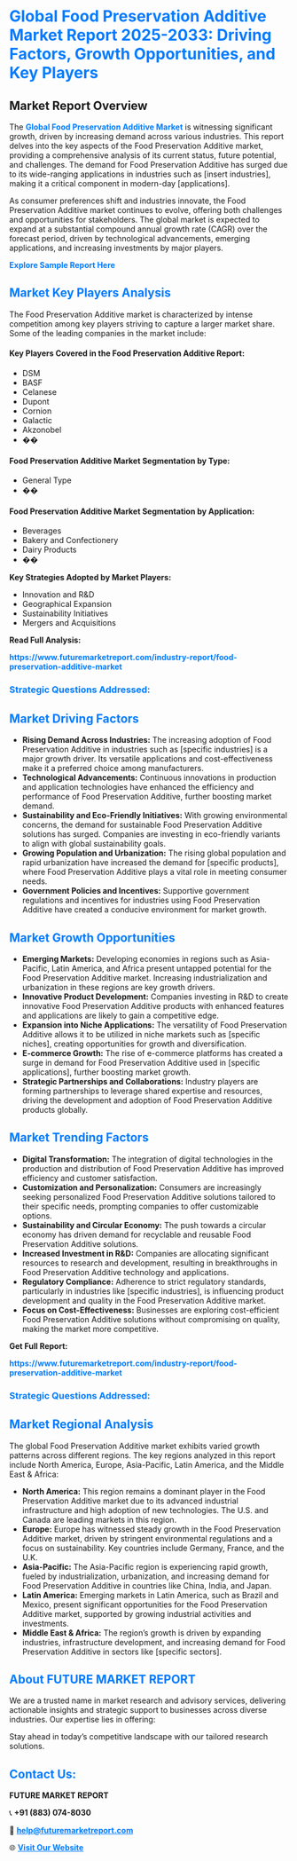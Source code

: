 <h1 style="color: #007BFF;">Global Food Preservation Additive Market Report 2025-2033: Driving Factors, Growth Opportunities, and Key Players</h1>

<section id="overview">
<h2>Market Report Overview</h2>
<p>The <a href="https://www.futuremarketreport.com/industry-report/food-preservation-additive-market" style="color: #007BFF; text-decoration: none;"><strong>Global Food Preservation Additive Market</strong></a> is witnessing significant growth, driven by increasing demand across various industries. This report delves into the key aspects of the Food Preservation Additive market, providing a comprehensive analysis of its current status, future potential, and challenges. The demand for Food Preservation Additive has surged due to its wide-ranging applications in industries such as [insert industries], making it a critical component in modern-day [applications].</p>
<p>As consumer preferences shift and industries innovate, the Food Preservation Additive market continues to evolve, offering both challenges and opportunities for stakeholders. The global market is expected to expand at a substantial compound annual growth rate (CAGR) over the forecast period, driven by technological advancements, emerging applications, and increasing investments by major players.</p>
</section>

<section id="overview">
<p><a href="https://www.futuremarketreport.com/request-sample/reportId=114076" style="color: #007BFF; text-decoration: none;"><strong>Explore Sample Report Here</strong></a></p>
</section>

<section id="key-players">
<h2 style="color: #007BFF;">Market Key Players Analysis</h2>
<p>The Food Preservation Additive market is characterized by intense competition among key players striving to capture a larger market share. Some of the leading companies in the market include:</p>
<h4>Key Players Covered in the Food Preservation Additive Report:</h4>
<ul><li>DSM</li><li>BASF</li><li>Celanese</li><li>Dupont</li><li>Cornion</li><li>Galactic</li><li>Akzonobel</li><li>��</li></ul>
<h4>Food Preservation Additive Market Segmentation by Type:</h4>
<ul><li>General Type</li><li>��</li></ul>

<h4>Food Preservation Additive Market Segmentation by Application:</h4>
<ul><li>Beverages</li><li>Bakery and Confectionery</li><li>Dairy Products</li><li>��</li></ul>
<p><strong>Key Strategies Adopted by Market Players:</strong></p>
<ul>
<li>Innovation and R&D</li>
<li>Geographical Expansion</li>
<li>Sustainability Initiatives</li>
<li>Mergers and Acquisitions</li>
</ul>
</section>

<section>
<p><strong>Read Full Analysis: </strong></p><a href="https://www.futuremarketreport.com/industry-report/food-preservation-additive-market" style="color: #007BFF; text-decoration: none;"><strong>https://www.futuremarketreport.com/industry-report/food-preservation-additive-market</strong></a>
<h3 style="color: #007BFF;">Strategic Questions Addressed:</h3>
</section>

<section id="driving-factors">
<h2 style="color: #007BFF;">Market Driving Factors</h2>
<ul>
<li><strong>Rising Demand Across Industries:</strong> The increasing adoption of Food Preservation Additive in industries such as [specific industries] is a major growth driver. Its versatile applications and cost-effectiveness make it a preferred choice among manufacturers.</li>
<li><strong>Technological Advancements:</strong> Continuous innovations in production and application technologies have enhanced the efficiency and performance of Food Preservation Additive, further boosting market demand.</li>
<li><strong>Sustainability and Eco-Friendly Initiatives:</strong> With growing environmental concerns, the demand for sustainable Food Preservation Additive solutions has surged. Companies are investing in eco-friendly variants to align with global sustainability goals.</li>
<li><strong>Growing Population and Urbanization:</strong> The rising global population and rapid urbanization have increased the demand for [specific products], where Food Preservation Additive plays a vital role in meeting consumer needs.</li>
<li><strong>Government Policies and Incentives:</strong> Supportive government regulations and incentives for industries using Food Preservation Additive have created a conducive environment for market growth.</li>
</ul>
</section>

<section id="growth-opportunities">
<h2 style="color: #007BFF;">Market Growth Opportunities</h2>
<ul>
<li><strong>Emerging Markets:</strong> Developing economies in regions such as Asia-Pacific, Latin America, and Africa present untapped potential for the Food Preservation Additive market. Increasing industrialization and urbanization in these regions are key growth drivers.</li>
<li><strong>Innovative Product Development:</strong> Companies investing in R&D to create innovative Food Preservation Additive products with enhanced features and applications are likely to gain a competitive edge.</li>
<li><strong>Expansion into Niche Applications:</strong> The versatility of Food Preservation Additive allows it to be utilized in niche markets such as [specific niches], creating opportunities for growth and diversification.</li>
<li><strong>E-commerce Growth:</strong> The rise of e-commerce platforms has created a surge in demand for Food Preservation Additive used in [specific applications], further boosting market growth.</li>
<li><strong>Strategic Partnerships and Collaborations:</strong> Industry players are forming partnerships to leverage shared expertise and resources, driving the development and adoption of Food Preservation Additive products globally.</li>
</ul>
</section>

<section id="trending-factors">
<h2 style="color: #007BFF;">Market Trending Factors</h2>
<ul>
<li><strong>Digital Transformation:</strong> The integration of digital technologies in the production and distribution of Food Preservation Additive has improved efficiency and customer satisfaction.</li>
<li><strong>Customization and Personalization:</strong> Consumers are increasingly seeking personalized Food Preservation Additive solutions tailored to their specific needs, prompting companies to offer customizable options.</li>
<li><strong>Sustainability and Circular Economy:</strong> The push towards a circular economy has driven demand for recyclable and reusable Food Preservation Additive solutions.</li>
<li><strong>Increased Investment in R&D:</strong> Companies are allocating significant resources to research and development, resulting in breakthroughs in Food Preservation Additive technology and applications.</li>
<li><strong>Regulatory Compliance:</strong> Adherence to strict regulatory standards, particularly in industries like [specific industries], is influencing product development and quality in the Food Preservation Additive market.</li>
<li><strong>Focus on Cost-Effectiveness:</strong> Businesses are exploring cost-efficient Food Preservation Additive solutions without compromising on quality, making the market more competitive.</li>
</ul>
</section>

<section>
<p><strong>Get Full Report: </strong></p><a href="https://www.futuremarketreport.com/industry-report/food-preservation-additive-market" style="color: #007BFF; text-decoration: none;"><strong>https://www.futuremarketreport.com/industry-report/food-preservation-additive-market</strong></a>
<h3 style="color: #007BFF;">Strategic Questions Addressed:</h3>
</section>


<section id="regional-analysis">
<h2 style="color: #007BFF;">Market Regional Analysis</h2>
<p>The global Food Preservation Additive market exhibits varied growth patterns across different regions. The key regions analyzed in this report include North America, Europe, Asia-Pacific, Latin America, and the Middle East & Africa:</p>
<ul>
<li><strong>North America:</strong> This region remains a dominant player in the Food Preservation Additive market due to its advanced industrial infrastructure and high adoption of new technologies. The U.S. and Canada are leading markets in this region.</li>
<li><strong>Europe:</strong> Europe has witnessed steady growth in the Food Preservation Additive market, driven by stringent environmental regulations and a focus on sustainability. Key countries include Germany, France, and the U.K.</li>
<li><strong>Asia-Pacific:</strong> The Asia-Pacific region is experiencing rapid growth, fueled by industrialization, urbanization, and increasing demand for Food Preservation Additive in countries like China, India, and Japan.</li>
<li><strong>Latin America:</strong> Emerging markets in Latin America, such as Brazil and Mexico, present significant opportunities for the Food Preservation Additive market, supported by growing industrial activities and investments.</li>
<li><strong>Middle East & Africa:</strong> The region’s growth is driven by expanding industries, infrastructure development, and increasing demand for Food Preservation Additive in sectors like [specific sectors].</li>
</ul>
</section>

<footer>
<h2 style="color: #007BFF;">About FUTURE MARKET REPORT</h2>
<p>We are a trusted name in market research and advisory services, delivering actionable insights and strategic support to businesses across diverse industries. Our expertise lies in offering:</p>

<p>Stay ahead in today’s competitive landscape with our tailored research solutions.</p>

<h2 style="color: #007BFF;">Contact Us:</h2>
<p><strong>FUTURE MARKET REPORT</strong></p>
<p>📞 <strong>+91 (883) 074-8030</strong></p>
<p>📧 <strong><a href="mailto:help@futuremarketreport.com" style="color: #007BFF;">help@futuremarketreport.com</a></strong></p>
<p>🌐 <strong><a href="https://www.futuremarketreport.com/" style="color: #007BFF;">Visit Our Website</a></strong></p>
</footer>
